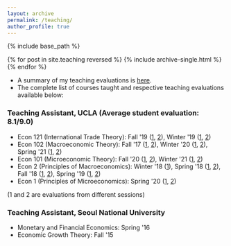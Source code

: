 ```yaml
---
layout: archive
permalink: /teaching/
author_profile: true
---
```


{% include base_path %}

{% for post in site.teaching reversed %}
  {% include archive-single.html %}
{% endfor %}

* A summary of my teaching evaluations is [here](https://www.dropbox.com/s/o1b0o77nz06a8rb/Hong_Teaching_Eval.pdf?raw=1). 
* The complete list of courses taught and respective teaching evaluations available below: 

### Teaching Assistant, UCLA (Average student evaluation: 8.1/9.0)

* Econ 121 (International Trade Theory): Fall '19 ([1](https://www.dropbox.com/s/0uo66mcercju5b3/HONG_Y._-_19F_ECON_121L_LAB_1B.pdf?raw=1), [2](https://www.dropbox.com/s/i8u289e5ederkhg/HONG_Y._-_19F_ECON_121L_LAB_1A.pdf?raw=1)), Winter '19 ([1](https://www.dropbox.com/s/758bm5i8v1uqrbd/HONG_Y._-_19W_ECON_121L_LAB_2B.pdf?raw=1), [2](https://www.dropbox.com/s/xpor73py2jxdglv/HONG_Y._-_19W_ECON_121L_LAB_2A.pdf?raw=1))
* Econ 102 (Macroeconomic Theory): Fall '17 ([1](https://www.dropbox.com/s/2ef6bz5fo93qlig/HONG_Y._-_17F_ECON_102_DIS_1G.pdf?raw=1), [2](https://www.dropbox.com/s/p728l63rgeb2wp2/HONG_Y._-_17F_ECON_102_DIS_1E.pdf?raw=1)), Winter '20 ([1](https://www.dropbox.com/s/1y2tyy5z0bs7bpc/HONG_Y._-_20F_ECON_101_DIS_1G.pdf?raw=1), [2](https://www.dropbox.com/s/dctqbvw5cdpoq7l/HONG_Y._-_20F_ECON_101_DIS_1J.pdf?raw=1)), Spring '21 ([1](https://www.dropbox.com/s/fgxfbs416a6yox8/HONG_Y._-_21S_ECON_102_DIS_1I.pdf?raw=1), [2](https://www.dropbox.com/s/qpokd9h5u2hnyzh/HONG_Y._-_21S_ECON_102_DIS_1P.pdf?raw=1))
* Econ 101 (Microeconomic Theory): Fall '20 ([1](https://www.dropbox.com/s/1y2tyy5z0bs7bpc/HONG_Y._-_20F_ECON_101_DIS_1G.pdf?raw=1), [2](https://www.dropbox.com/s/dctqbvw5cdpoq7l/HONG_Y._-_20F_ECON_101_DIS_1J.pdf?raw=1)), Winter '21 ([1](https://www.dropbox.com/s/yr3wxgwm8c1w5r3/HONG_Y._-_21W_ECON_101_DIS_1G.pdf?raw=1), [2](https://www.dropbox.com/s/umkmndelwzqjh0e/HONG_Y._-_21W_ECON_101_DIS_1H.pdf?raw=1))
* Econ 2 (Principles of Macroeconomics): Winter '18 ([1](https://www.dropbox.com/s/2e9jnvtvrafdo1g/HONG_Y._-_18W_ECON_2_DIS_1A.pdf?raw=1)), Spring '18 ([1](https://www.dropbox.com/s/g8dxudx9xziajdy/HONG_Y._-_18S_ECON_2_DIS_1M.pdf?raw=1), [2](https://www.dropbox.com/s/13dlrnrkzhes2it/HONG_Y._-_18S_ECON_2_DIS_1N.pdf?raw=1)), Fall '18 ([1](https://www.dropbox.com/s/j1aa5ky27sj6nlo/HONG_Y._-_18F_ECON_2_DIS_1C.pdf?raw=1), [2](https://www.dropbox.com/s/3huijdb0twy5x53/HONG_Y._-_18F_ECON_2_DIS_1G.pdf?raw=1)), Spring '19 ([1](https://www.dropbox.com/s/zazat1ganswmar4/HONG_Y._-_19S_ECON_2_DIS_1D.pdf?raw=1), [2](https://www.dropbox.com/s/v02kz4cm202i7v7/HONG_Y._-_19S_ECON_2_DIS_1N.pdf?raw=1))
* Econ 1 (Principles of Microeconomics): Spring '20 ([1](https://www.dropbox.com/s/yru6e64vng8x8e9/HONG_Y._-_20S_ECON_1_QIZ_1F.pdf?raw=1), [2](https://www.dropbox.com/s/07ear1opg31lpev/HONG_Y._-_20S_ECON_1_QIZ_1K.pdf?raw=1))

(1 and 2 are evaluations from different sessions)
        
### Teaching Assistant, Seoul National University
        
* Monetary and Financial Economics: Spring '16
* Economic Growth Theory: Fall '15
